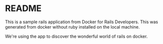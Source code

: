 # README

This is a sample rails application from Docker for Rails Developers. This was generated from docker without ruby installed on the local machine.

We're using the app to discover the wonderful world of rails on docker.
